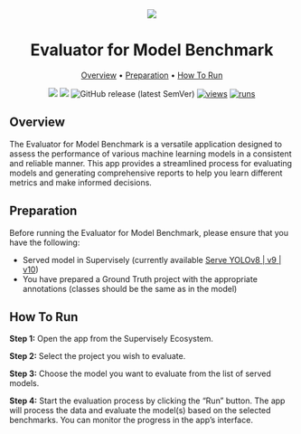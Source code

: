 <div align="center" markdown>

<img src="https://github.com/supervisely-ecosystem/model-benchmark/releases/download/v0.0.4/poster.jpg"/>

# Evaluator for Model Benchmark

<p align="center">
  <a href="#Overview">Overview</a> •
  <a href="#Preparation">Preparation</a> •
  <a href="#How-To-Run">How To Run</a>
</p>

[![](https://img.shields.io/badge/supervisely-ecosystem-brightgreen)](https://ecosystem.supervise.ly/apps/supervisely-ecosystem/model-benchmark)
[![](https://img.shields.io/badge/slack-chat-green.svg?logo=slack)](https://supervise.ly/slack)
![GitHub release (latest SemVer)](https://img.shields.io/github/v/release/supervisely-ecosystem/model-benchmark)
[![views](https://app.supervise.ly/img/badges/views/supervisely-ecosystem/model-benchmark.png)](https://supervise.ly)
[![runs](https://app.supervise.ly/img/badges/runs/supervisely-ecosystem/model-benchmark.png)](https://supervise.ly)

</div>

## Overview

The Evaluator for Model Benchmark is a versatile application designed to assess the performance of various machine learning models in a consistent and reliable manner. This app provides a streamlined process for evaluating models and generating comprehensive reports to help you learn different metrics and make informed decisions.

## Preparation

Before running the Evaluator for Model Benchmark, please ensure that you have the following:

- Served model in Supervisely (currently available [Serve YOLOv8 | v9 | v10](https://ecosystem.supervisely.com/apps/yolov8/serve))
- You have prepared a Ground Truth project with the appropriate annotations (classes should be the same as in the model)

## How To Run

**Step 1:** Open the app from the Supervisely Ecosystem.

**Step 2:** Select the project you wish to evaluate.

**Step 3:** Choose the model you want to evaluate from the list of served models.

**Step 4:** Start the evaluation process by clicking the “Run” button. The app will process the data and evaluate the model(s) based on the selected benchmarks. You can monitor the progress in the app’s interface.
